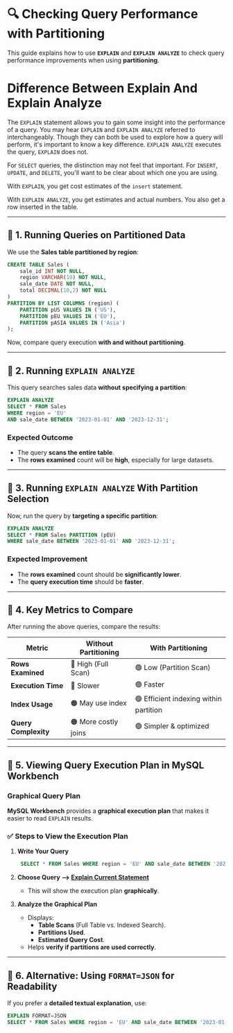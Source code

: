 # **🔍 Checking Query Performance with Partitioning**

This guide explains how to use **`EXPLAIN`** and **`EXPLAIN ANALYZE`** to check query performance improvements when using **partitioning**.
# Difference Between Explain And Explain Analyze

The `EXPLAIN` statement allows you to gain some insight into the performance of a query. You may hear `EXPLAIN` and `EXPLAIN ANALYZE` referred to
interchangeably. Though they can both be used to explore how a query will perform, it's important to know a key difference. `EXPLAIN ANALYZE`
executes the query, `EXPLAIN` does not.

For `SELECT` queries, the distinction may not feel that important. For `INSERT`, `UPDATE`, and `DELETE`, you'll want to be clear about which one
you are using.

With `EXPLAIN`, you get cost estimates of the `insert` statement.

With `EXPLAIN ANALYZE`, you get estimates and actual numbers. You also get a row inserted in the table.

---

## **📌 1. Running Queries on Partitioned Data**
We use the **Sales table partitioned by region**:

```sql
CREATE TABLE Sales (
    sale_id INT NOT NULL,
    region VARCHAR(10) NOT NULL,
    sale_date DATE NOT NULL,
    total DECIMAL(10,2) NOT NULL
)
PARTITION BY LIST COLUMNS (region) (
    PARTITION pUS VALUES IN ('US'),
    PARTITION pEU VALUES IN ('EU'),
    PARTITION pASIA VALUES IN ('Asia')
);
```

Now, compare query execution **with and without partitioning**.

---

## **📌 2. Running `EXPLAIN ANALYZE`**
This query searches sales data **without specifying a partition**:

```sql
EXPLAIN ANALYZE
SELECT * FROM Sales 
WHERE region = 'EU' 
AND sale_date BETWEEN '2023-01-01' AND '2023-12-31';
```

### **Expected Outcome**
- The query **scans the entire table**.
- The **rows examined** count will be **high**, especially for large datasets.

---

## **📌 3. Running `EXPLAIN ANALYZE` With Partition Selection**
Now, run the query by **targeting a specific partition**:

```sql
EXPLAIN ANALYZE
SELECT * FROM Sales PARTITION (pEU)
WHERE sale_date BETWEEN '2023-01-01' AND '2023-12-31';
```

### **Expected Improvement**
- The **rows examined** count should be **significantly lower**.
- The **query execution time** should be **faster**.

---

## **📌 4. Key Metrics to Compare**
After running the above queries, compare the results:

| **Metric**            | **Without Partitioning** | **With Partitioning** |
|----------------------|-----------------------|----------------------|
| **Rows Examined**    | 🔴 High (Full Scan)   | 🟢 Low (Partition Scan) |
| **Execution Time**   | 🔴 Slower             | 🟢 Faster |
| **Index Usage**      | 🟠 May use index      | 🟢 Efficient indexing within partition |
| **Query Complexity** | 🟠 More costly joins  | 🟢 Simpler & optimized |

---

## **📌 5. Viewing Query Execution Plan in MySQL Workbench**

### **Graphical Query Plan**
**MySQL Workbench** provides a **graphical execution plan** that makes it easier to read `EXPLAIN` results.

### **✅ Steps to View the Execution Plan**
1. **Write Your Query**
   ```sql
    SELECT * FROM Sales WHERE region = 'EU' AND sale_date BETWEEN '2023-01-01' AND '2023-12-31';
   ```
2. **Choose Query --> [Explain Current Statement](https://dev.mysql.com/doc/workbench/en/wb-performance-query-statistics.html)**
     - This will show the execution plan **graphically**.

3. **Analyze the Graphical Plan**
   - Displays:
     - **Table Scans** (Full Table vs. Indexed Search).
     - **Partitions Used**.
     - **Estimated Query Cost**.
   - Helps **verify if partitions are used correctly**.

---

## **📌 6. Alternative: Using `FORMAT=JSON` for Readability**
If you prefer a **detailed textual explanation**, use:

```sql
EXPLAIN FORMAT=JSON 
SELECT * FROM Sales WHERE region = 'EU' AND sale_date BETWEEN '2023-01-01' AND '2023-12-31';
```

